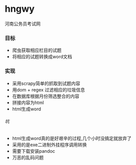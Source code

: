 # hngwy
河南公务员考试网

### 目标
- 爬虫获取相应栏目的试题
- 将相应的试题转换成word文档

### 实现
- 采用scrapy简单的抓取到试题内容
- 用dom + regex 过滤相应的垃圾信息
- 在数据库根据月份筛选整合的内容
- 拼接内容为html
- html生成word

###### 坑
- html生成word真的是好艰辛的过程,几个小时没搞定就放弃了
- 采用的是exe二进制外挂程序调用转换
- 需要下载安装pandoc
- 万恶的乱码问题
